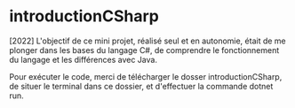 # introductionCSharp
[2022] L'objectif de ce mini projet, réalisé seul et en autonomie, était de me plonger dans les bases du langage C#, de comprendre le fonctionnement du langage
et les différences avec Java.



Pour exécuter le code, merci de télécharger le dosser introductionCSharp, de situer le terminal dans ce dossier,
et d'effectuer la commande dotnet run.
